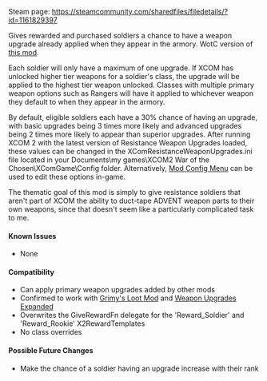 Steam page: https://steamcommunity.com/sharedfiles/filedetails/?id=1161829397

Gives rewarded and purchased soldiers a chance to have a weapon upgrade already applied when they appear in the armory. WotC version of [this mod](https://steamcommunity.com/sharedfiles/filedetails/?id=634262789).

Each soldier will only have a maximum of one upgrade. If XCOM has unlocked higher tier weapons for a soldier's class, the upgrade will be applied to the highest tier weapon unlocked. Classes with multiple primary weapon options such as Rangers will have it applied to whichever weapon they default to when they appear in the armory.

By default, eligible soldiers each have a 30% chance of having an upgrade, with basic upgrades being 3 times more likely and advanced upgrades being 2 times more likely to appear than superior upgrades. After running XCOM 2 with the latest version of Resistance Weapon Upgrades loaded, these values can be changed in the XComResistanceWeaponUpgrades.ini file located in your Documents\my games\XCOM2 War of the Chosen\XComGame\Config folder. Alternatively, [Mod Config Menu](https://steamcommunity.com/sharedfiles/filedetails/?id=667104300) can be used to edit these options in-game.

The thematic goal of this mod is simply to give resistance soldiers that aren't part of XCOM the ability to duct-tape ADVENT weapon parts to their own weapons, since that doesn't seem like a particularly complicated task to me.

#### Known Issues
* None

#### Compatibility
* Can apply primary weapon upgrades added by other mods
* Confirmed to work with [Grimy's Loot Mod](https://steamcommunity.com/sharedfiles/filedetails/?id=1142377029) and [Weapon Upgrades Expanded](https://steamcommunity.com/sharedfiles/filedetails/?id=1159373456)
* Overwrites the GiveRewardFn delegate for the 'Reward_Soldier' and 'Reward_Rookie' X2RewardTemplates
* No class overrides

#### Possible Future Changes
* Make the chance of a soldier having an upgrade increase with their rank
